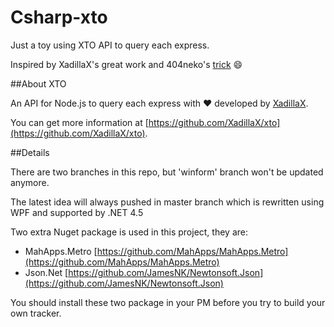 # Csharp-xto


Just a toy using XTO API to query each express.

Inspired by XadillaX's great work and 404neko's [trick](https://github.com/404neko/pxto) :smile:

##About XTO

An API for Node.js to query each express with ♥ developed by [XadillaX](https://github.com/XadillaX).

You can get more information at [https://github.com/XadillaX/xto](https://github.com/XadillaX/xto).

##Details

There are two branches in this repo, but 'winform' branch won't be updated anymore.

The latest idea will always pushed in master branch which is rewritten using WPF and supported by .NET 4.5

Two extra Nuget package is used in this project, they are:

* MahApps.Metro [https://github.com/MahApps/MahApps.Metro](https://github.com/MahApps/MahApps.Metro)
* Json.Net [https://github.com/JamesNK/Newtonsoft.Json](https://github.com/JamesNK/Newtonsoft.Json)

You should install these two package in your PM before you try to build your own tracker.

